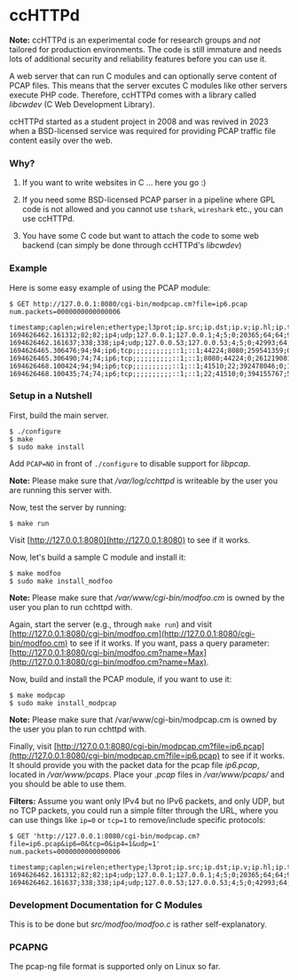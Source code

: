 # ccHTTPd

**Note:** ccHTTPd is an experimental code for research groups and *not* tailored for production environments. The code is still immature and needs lots of additional security and reliability features before you can use it.

A web server that can run C modules and can optionally serve content of PCAP files. This means that the server excutes C modules like other servers execute PHP code. Therefore, ccHTTPd comes with a library called *libcwdev* (C Web Development Library).

ccHTTPd started as a student project in 2008 and was revived in 2023 when a BSD-licensed service was required for providing PCAP traffic file content easily over the web.

### Why?

1. If you want to write websites in C ... here you go :)

2. If you need some BSD-licensed PCAP parser in a pipeline where GPL code is not allowed and you cannot use `tshark`, `wireshark` etc., you can use ccHTTPd.

3. You have some C code but want to attach the code to some web backend (can simply be done through ccHTTPd's *libcwdev*)

### Example

Here is some easy example of using the PCAP module:

```
$ GET http://127.0.0.1:8080/cgi-bin/modpcap.cm?file=ip6.pcap
num.packets=0000000000000006

timestamp;caplen;wirelen;ethertype;l3prot;ip.src;ip.dst;ip.v;ip.hl;ip.tos;ip.id;ip.off;ip.ttl;ip.sum_raw;ip6.src;ip6.dst;tcp.sport;tcp.dport;tcp.seq;tcp.ack;tcp.off;tcp.flags;tcp.win;tcp.urp;udp.sport;udp.dport;udp.len;udp.cksum
1694626462.161312;82;82;ip4;udp;127.0.0.1;127.0.0.1;4;5;0;20365;64;64;9135;;;;;;;;;;;34003;53;48;65143
1694626462.161637;338;338;ip4;udp;127.0.0.53;127.0.0.53;4;5;0;42993;64;1;52104;;;;;;;;;;;53;34003;304;65399
1694626465.306476;94;94;ip6;tcp;;;;;;;;;;::1;::1;44224;8080;259541359;0;10;2;50431;0;;;;
1694626465.306490;74;74;ip6;tcp;;;;;;;;;;::1;::1;8080;44224;0;261219081;5;20;0;0;;;;
1694626468.100424;94;94;ip6;tcp;;;;;;;;;;::1;::1;41510;22;392478046;0;10;2;50431;0;;;;
1694626468.100435;74;74;ip6;tcp;;;;;;;;;;::1;::1;22;41510;0;394155767;5;20;0;0;;;;
```

### Setup in a Nutshell

First, build the main server.

```
$ ./configure
$ make
$ sudo make install
```
Add `PCAP=NO` in front of `./configure` to disable support for *libpcap*.

**Note:** Please make sure that */var/log/cchttpd* is writeable by the user you are running this server with.

Now, test the server by running:

```
$ make run
```

Visit [http://127.0.0.1:8080](http://127.0.0.1:8080) to see if it works.

Now, let's build a sample C module and install it:

```
$ make modfoo
$ sudo make install_modfoo
```

**Note:** Please make sure that */var/www/cgi-bin/modfoo.cm* is owned by the user you plan to run cchttpd with.

Again, start the server (e.g., through `make run`) and visit [http://127.0.0.1:8080/cgi-bin/modfoo.cm](http://127.0.0.1:8080/cgi-bin/modfoo.cm) to see if it works. If you want, pass a query parameter: [http://127.0.0.1:8080/cgi-bin/modfoo.cm?name=Max](http://127.0.0.1:8080/cgi-bin/modfoo.cm?name=Max).

Now, build and install the PCAP module, if you want to use it:

```
$ make modpcap
$ sudo make install_modpcap
```

**Note:** Please make sure that /var/www/cgi-bin/modpcap.cm is owned by the user you plan to run cchttpd with.

Finally, visit [http://127.0.0.1:8080/cgi-bin/modpcap.cm?file=ip6.pcap](http://127.0.0.1:8080/cgi-bin/modpcap.cm?file=ip6.pcap) to see if it works. It should provide you with the packet data for the pcap file *ip6.pcap*, located in */var/www/pcaps*. Place your *.pcap* files in */var/www/pcaps/* and you should be able to use them.

**Filters:** Assume you want only IPv4 but no IPv6 packets, and only UDP, but no TCP packets, you could run a simple filter through the URL, where you can use things like `ip=0` or `tcp=1` to remove/include specific protocols:

```
$ GET 'http://127.0.0.1:8080/cgi-bin/modpcap.cm?file=ip6.pcap&ip6=0&tcp=0&ip4=1&udp=1'
num.packets=0000000000000006

timestamp;caplen;wirelen;ethertype;l3prot;ip.src;ip.dst;ip.v;ip.hl;ip.tos;ip.id;ip.off;ip.ttl;ip.sum_raw;ip6.src;ip6.dst;tcp.sport;tcp.dport;tcp.seq;tcp.ack;tcp.off;tcp.flags;tcp.win;tcp.urp;udp.sport;udp.dport;udp.len;udp.cksum
1694626462.161312;82;82;ip4;udp;127.0.0.1;127.0.0.1;4;5;0;20365;64;64;9135;;;;;;;;;;;34003;53;48;65143
1694626462.161637;338;338;ip4;udp;127.0.0.53;127.0.0.53;4;5;0;42993;64;1;52104;;;;;;;;;;;53;34003;304;65399
```

### Development Documentation for C Modules

This is to be done but *src/modfoo/modfoo.c* is rather self-explanatory.

### PCAPNG

The pcap-ng file format is supported only on Linux so far.


